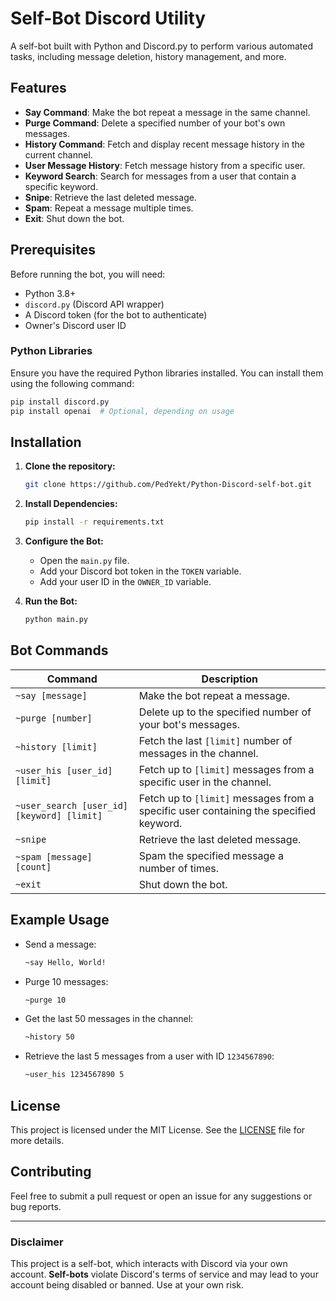 # Self-Bot Discord Utility

A self-bot built with Python and Discord.py to perform various automated tasks, including message deletion, history management, and more.

## Features

- **Say Command**: Make the bot repeat a message in the same channel.
- **Purge Command**: Delete a specified number of your bot's own messages.
- **History Command**: Fetch and display recent message history in the current channel.
- **User Message History**: Fetch message history from a specific user.
- **Keyword Search**: Search for messages from a user that contain a specific keyword.
- **Snipe**: Retrieve the last deleted message.
- **Spam**: Repeat a message multiple times.
- **Exit**: Shut down the bot.

## Prerequisites

Before running the bot, you will need:

- Python 3.8+
- `discord.py` (Discord API wrapper)
- A Discord token (for the bot to authenticate)
- Owner's Discord user ID

### Python Libraries

Ensure you have the required Python libraries installed. You can install them using the following command:

```bash
pip install discord.py
pip install openai  # Optional, depending on usage
```

## Installation

1. **Clone the repository:**
   ```bash
   git clone https://github.com/PedYekt/Python-Discord-self-bot.git
   ```

2. **Install Dependencies:**
   ```bash
   pip install -r requirements.txt
   ```

3. **Configure the Bot:**

    - Open the `main.py` file.
    - Add your Discord bot token in the `TOKEN` variable.
    - Add your user ID in the `OWNER_ID` variable.

4. **Run the Bot:**
   ```bash
   python main.py
   ```

## Bot Commands

| Command | Description |
| ------- | ----------- |
| `~say [message]` | Make the bot repeat a message. |
| `~purge [number]` | Delete up to the specified number of your bot's messages. |
| `~history [limit]` | Fetch the last `[limit]` number of messages in the channel. |
| `~user_his [user_id] [limit]` | Fetch up to `[limit]` messages from a specific user in the channel. |
| `~user_search [user_id] [keyword] [limit]` | Fetch up to `[limit]` messages from a specific user containing the specified keyword. |
| `~snipe` | Retrieve the last deleted message. |
| `~spam [message] [count]` | Spam the specified message a number of times. |
| `~exit` | Shut down the bot. |

## Example Usage

- Send a message:
  ```bash
  ~say Hello, World!
  ```

- Purge 10 messages:
  ```bash
  ~purge 10
  ```

- Get the last 50 messages in the channel:
  ```bash
  ~history 50
  ```

- Retrieve the last 5 messages from a user with ID `1234567890`:
  ```bash
  ~user_his 1234567890 5
  ```

## License

This project is licensed under the MIT License. See the [LICENSE](LICENSE) file for more details.

## Contributing

Feel free to submit a pull request or open an issue for any suggestions or bug reports.

---

### Disclaimer
This project is a self-bot, which interacts with Discord via your own account. **Self-bots** violate Discord's terms of service and may lead to your account being disabled or banned. Use at your own risk.
